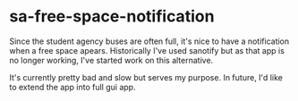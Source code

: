 # sa-free-space-notification
Since the student agency buses are often full, it's nice to have a notification when a free space apears. Historically I've used sanotify but as that app is no longer working, I've started work on this alternative.

It's currently pretty bad and slow but serves my purpose. In future, I'd like to extend the app into full gui app.
